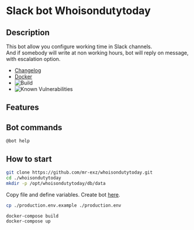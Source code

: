 # Slack bot Whoisondutytoday

## Description
This bot allow you configure working time in Slack channels.\
And if somebody will write at non working hours, bot will reply on message,\
with escalation option.

* [Changelog](./CHANGELOG.md)
* [Docker](https://hub.docker.com/r/mrexz/whoisondutytoday)
* ![Build](https://github.com/mr-exz/whoisondutytoday/actions/workflows/docker-build.yml/badge.svg)
* ![Known Vulnerabilities](https://snyk.io/test/github/mr-exz/whoisondutytoday/badge.svg)


## Features


## Bot commands
```
@bot help
```

## How to start

```bash
git clone https://github.com/mr-exz/whoisondutytoday.git
cd ./whoisondutytoday
mkdir -p /opt/whoisondutytoday/db/data
```

Copy file and define variables. Create bot [here](https://slack.com/intl/en-hr/help/articles/115005265703-create-a-bot-for-your-workspace).

```bash
cp ./production.env.example ./production.env
```

```bash
docker-compose build
docker-compose up
```

